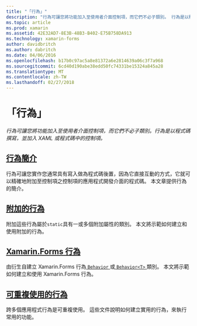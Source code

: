 ```yaml
---
title: "「行為」"
description: "行為可讓您將功能加入至使用者介面控制項，而它們不必子類別。 行為是以程式碼撰寫，並加入 XAML 或程式碼中的控制項。"
ms.topic: article
ms.prod: xamarin
ms.assetid: 42E32AD7-8E3B-48B3-B402-E75B758DA913
ms.technology: xamarin-forms
author: davidbritch
ms.author: dabritch
ms.date: 04/06/2016
ms.openlocfilehash: b17b0c97ac5a8e81372a6e2814639a06c3f7a968
ms.sourcegitcommit: 6cd40d190abe38edd50fc74331be15324a845a28
ms.translationtype: MT
ms.contentlocale: zh-TW
ms.lasthandoff: 02/27/2018
---
```

# <a name="behaviors"></a>「行為」

_行為可讓您將功能加入至使用者介面控制項，而它們不必子類別。行為是以程式碼撰寫，並加入 XAML 或程式碼中的控制項。_

## <a name="introduction-to-behaviorsintroductionmd"></a>[行為簡介](introduction.md)

行為可讓您實作您通常具有寫入做為程式碼後置，因為它直接互動的方式，它就可以精確地附加至控制項之控制項的應用程式開發介面的程式碼。 本文章提供行為的簡介。

## <a name="attached-behaviorsattachedmd"></a>[附加的行為](attached.md)

附加這些行為屬於`static`具有一或多個附加屬性的類別。 本文將示範如何建立和使用附加的行為。

## <a name="xamarinforms-behaviorscreatingmd"></a>[Xamarin.Forms 行為](creating.md)

由衍生自建立 Xamarin.Forms 行為[ `Behavior` ](https://developer.xamarin.com/api/type/Xamarin.Forms.Behavior/)或[ `Behavior<T>` ](https://developer.xamarin.com/api/type/Xamarin.Forms.Behavior%3CT%3E/)類別。 本文將示範如何建立和使用 Xamarin.Forms 行為。

## <a name="reusable-behaviorsreusableindexmd"></a>[可重複使用的行為](reusable/index.md)

跨多個應用程式行為是可重複使用。 這些文件說明如何建立實用的行為，來執行常用的功能。

